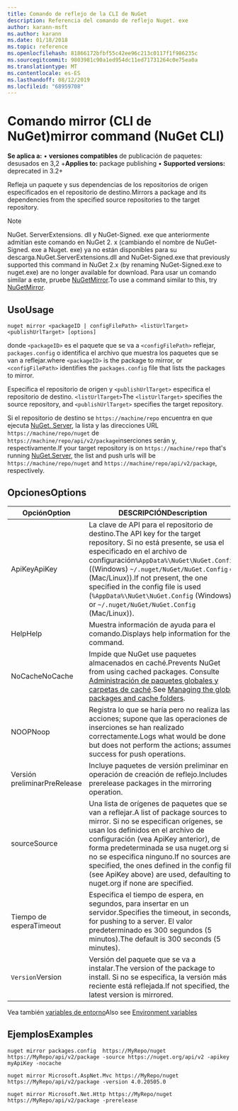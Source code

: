 ```yaml
---
title: Comando de reflejo de la CLI de NuGet
description: Referencia del comando de reflejo Nuget. exe
author: karann-msft
ms.author: karann
ms.date: 01/18/2018
ms.topic: reference
ms.openlocfilehash: 81866172bfbf55c42ee96c213c0117f1f986235c
ms.sourcegitcommit: 9803981c90a1ed954dc11ed71731264c0e75ea0a
ms.translationtype: MT
ms.contentlocale: es-ES
ms.lasthandoff: 08/12/2019
ms.locfileid: "68959708"
---
```

# <a name="mirror-command-nuget-cli"></a><span data-ttu-id="2f1c4-103">Comando mirror (CLI de NuGet)</span><span class="sxs-lookup"><span data-stu-id="2f1c4-103">mirror command (NuGet CLI)</span></span>

<span data-ttu-id="2f1c4-104">**Se aplica a:** &bullet; **versiones compatibles** de publicación de paquetes: desusados en 3,2 +</span><span class="sxs-lookup"><span data-stu-id="2f1c4-104">**Applies to:** package publishing &bullet; **Supported versions:** deprecated in 3.2+</span></span>

<span data-ttu-id="2f1c4-105">Refleja un paquete y sus dependencias de los repositorios de origen especificados en el repositorio de destino.</span><span class="sxs-lookup"><span data-stu-id="2f1c4-105">Mirrors a package and its dependencies from the specified source repositories to the target repository.</span></span>

> [!NOTE]
> <span data-ttu-id="2f1c4-106">NuGet. ServerExtensions. dll y NuGet-Signed. exe que anteriormente admitían este comando en NuGet 2. x (cambiando el nombre de NuGet-Signed. exe a Nuget. exe) ya no están disponibles para su descarga.</span><span class="sxs-lookup"><span data-stu-id="2f1c4-106">NuGet.ServerExtensions.dll and NuGet-Signed.exe that previously supported this command in NuGet 2.x (by renaming NuGet-Signed.exe to nuget.exe) are no longer available for download.</span></span> <span data-ttu-id="2f1c4-107">Para usar un comando similar a este, pruebe [NuGetMirror](https://www.nuget.org/packages/NuGetMirror/).</span><span class="sxs-lookup"><span data-stu-id="2f1c4-107">To use a command similar to this, try [NuGetMirror](https://www.nuget.org/packages/NuGetMirror/).</span></span>

## <a name="usage"></a><span data-ttu-id="2f1c4-108">Uso</span><span class="sxs-lookup"><span data-stu-id="2f1c4-108">Usage</span></span>

```cli
nuget mirror <packageID | configFilePath> <listUrlTarget> <publishUrlTarget> [options]
```

<span data-ttu-id="2f1c4-109">donde `<packageID>` es el paquete que se va a `<configFilePath>` reflejar, `packages.config` o identifica el archivo que muestra los paquetes que se van a reflejar.</span><span class="sxs-lookup"><span data-stu-id="2f1c4-109">where `<packageID>` is the package to mirror, or `<configFilePath>` identifies the `packages.config` file that lists the packages to mirror.</span></span>

<span data-ttu-id="2f1c4-110">Especifica el repositorio de origen y `<publishUrlTarget>` especifica el repositorio de destino. `<listUrlTarget>`</span><span class="sxs-lookup"><span data-stu-id="2f1c4-110">The `<listUrlTarget>` specifies the source repository, and `<publishUrlTarget>` specifies the target repository.</span></span>

<span data-ttu-id="2f1c4-111">Si el repositorio de destino se `https://machine/repo` encuentra en que ejecuta [NuGet. Server](../../hosting-packages/nuget-server.md), la lista y las direcciones URL `https://machine/repo/nuget` de `https://machine/repo/api/v2/package`inserciones serán y, respectivamente.</span><span class="sxs-lookup"><span data-stu-id="2f1c4-111">If your target repository is on `https://machine/repo` that's running [NuGet.Server](../../hosting-packages/nuget-server.md), the list and push urls will be `https://machine/repo/nuget` and `https://machine/repo/api/v2/package`, respectively.</span></span>

## <a name="options"></a><span data-ttu-id="2f1c4-112">Opciones</span><span class="sxs-lookup"><span data-stu-id="2f1c4-112">Options</span></span>

| <span data-ttu-id="2f1c4-113">Opción</span><span class="sxs-lookup"><span data-stu-id="2f1c4-113">Option</span></span> | <span data-ttu-id="2f1c4-114">DESCRIPCIÓN</span><span class="sxs-lookup"><span data-stu-id="2f1c4-114">Description</span></span> |
| --- | --- |
| <span data-ttu-id="2f1c4-115">ApiKey</span><span class="sxs-lookup"><span data-stu-id="2f1c4-115">ApiKey</span></span> | <span data-ttu-id="2f1c4-116">La clave de API para el repositorio de destino.</span><span class="sxs-lookup"><span data-stu-id="2f1c4-116">The API key for the target repository.</span></span> <span data-ttu-id="2f1c4-117">Si no está presente, se usa el especificado en el archivo de configuración`%AppData%\NuGet\NuGet.Config` ((Windows) `~/.nuget/NuGet/NuGet.Config` o (Mac/Linux)).</span><span class="sxs-lookup"><span data-stu-id="2f1c4-117">If not present,  the one specified in the config file is used (`%AppData%\NuGet\NuGet.Config` (Windows) or `~/.nuget/NuGet/NuGet.Config` (Mac/Linux)).</span></span> |
| <span data-ttu-id="2f1c4-118">Help</span><span class="sxs-lookup"><span data-stu-id="2f1c4-118">Help</span></span> | <span data-ttu-id="2f1c4-119">Muestra información de ayuda para el comando.</span><span class="sxs-lookup"><span data-stu-id="2f1c4-119">Displays help information for the command.</span></span> |
| <span data-ttu-id="2f1c4-120">NoCache</span><span class="sxs-lookup"><span data-stu-id="2f1c4-120">NoCache</span></span> | <span data-ttu-id="2f1c4-121">Impide que NuGet use paquetes almacenados en caché.</span><span class="sxs-lookup"><span data-stu-id="2f1c4-121">Prevents NuGet from using cached packages.</span></span> <span data-ttu-id="2f1c4-122">Consulte [Administración de paquetes globales y carpetas de caché](../../consume-packages/managing-the-global-packages-and-cache-folders.md).</span><span class="sxs-lookup"><span data-stu-id="2f1c4-122">See [Managing the global packages and cache folders](../../consume-packages/managing-the-global-packages-and-cache-folders.md).</span></span> |
| <span data-ttu-id="2f1c4-123">NOOP</span><span class="sxs-lookup"><span data-stu-id="2f1c4-123">Noop</span></span> | <span data-ttu-id="2f1c4-124">Registra lo que se haría pero no realiza las acciones; supone que las operaciones de inserciones se han realizado correctamente.</span><span class="sxs-lookup"><span data-stu-id="2f1c4-124">Logs what would be done but does not perform the actions; assumes success for push operations.</span></span> |
| <span data-ttu-id="2f1c4-125">Versión preliminar</span><span class="sxs-lookup"><span data-stu-id="2f1c4-125">PreRelease</span></span> | <span data-ttu-id="2f1c4-126">Incluye paquetes de versión preliminar en la operación de creación de reflejo.</span><span class="sxs-lookup"><span data-stu-id="2f1c4-126">Includes prerelease packages in the mirroring operation.</span></span> |
| <span data-ttu-id="2f1c4-127">source</span><span class="sxs-lookup"><span data-stu-id="2f1c4-127">Source</span></span> | <span data-ttu-id="2f1c4-128">Una lista de orígenes de paquetes que se van a reflejar.</span><span class="sxs-lookup"><span data-stu-id="2f1c4-128">A list of package sources to mirror.</span></span> <span data-ttu-id="2f1c4-129">Si no se especifican orígenes, se usan los definidos en el archivo de configuración (vea ApiKey anterior), de forma predeterminada se usa nuget.org si no se especifica ninguno.</span><span class="sxs-lookup"><span data-stu-id="2f1c4-129">If no sources are specified, the ones defined in the config file (see ApiKey above) are used, defaulting to nuget.org if none are specified.</span></span> |
| <span data-ttu-id="2f1c4-130">Tiempo de espera</span><span class="sxs-lookup"><span data-stu-id="2f1c4-130">Timeout</span></span> | <span data-ttu-id="2f1c4-131">Especifica el tiempo de espera, en segundos, para insertar en un servidor.</span><span class="sxs-lookup"><span data-stu-id="2f1c4-131">Specifies the timeout, in seconds, for pushing to a server.</span></span> <span data-ttu-id="2f1c4-132">El valor predeterminado es 300 segundos (5 minutos).</span><span class="sxs-lookup"><span data-stu-id="2f1c4-132">The default is 300 seconds (5 minutes).</span></span> |
| <span data-ttu-id="2f1c4-133">`Version`</span><span class="sxs-lookup"><span data-stu-id="2f1c4-133">Version</span></span> | <span data-ttu-id="2f1c4-134">Versión del paquete que se va a instalar.</span><span class="sxs-lookup"><span data-stu-id="2f1c4-134">The version of the package to install.</span></span> <span data-ttu-id="2f1c4-135">Si no se especifica, la versión más reciente está reflejada.</span><span class="sxs-lookup"><span data-stu-id="2f1c4-135">If not specified, the latest version is mirrored.</span></span> |

<span data-ttu-id="2f1c4-136">Vea también [variables de entorno](cli-ref-environment-variables.md)</span><span class="sxs-lookup"><span data-stu-id="2f1c4-136">Also see [Environment variables](cli-ref-environment-variables.md)</span></span>

## <a name="examples"></a><span data-ttu-id="2f1c4-137">Ejemplos</span><span class="sxs-lookup"><span data-stu-id="2f1c4-137">Examples</span></span>

```cli
nuget mirror packages.config  https://MyRepo/nuget https://MyRepo/api/v2/package -source https://nuget.org/api/v2 -apikey myApiKey -nocache

nuget mirror Microsoft.AspNet.Mvc https://MyRepo/nuget https://MyRepo/api/v2/package -version 4.0.20505.0

nuget mirror Microsoft.Net.Http https://MyRepo/nuget https://MyRepo/api/v2/package -prerelease
```
